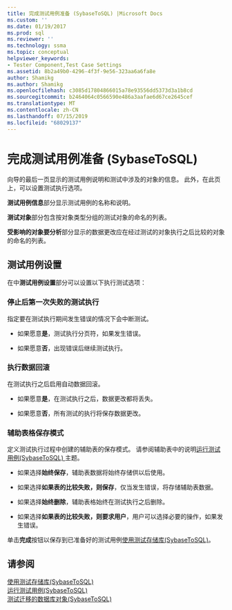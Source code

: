 ```yaml
---
title: 完成测试用例准备 (SybaseToSQL) |Microsoft Docs
ms.custom: ''
ms.date: 01/19/2017
ms.prod: sql
ms.reviewer: ''
ms.technology: ssma
ms.topic: conceptual
helpviewer_keywords:
- Tester Component,Test Case Settings
ms.assetid: 8b2a49b0-4296-4f3f-9e56-323aa6a6fa8e
author: Shamikg
ms.author: Shamikg
ms.openlocfilehash: c3085d17804866015a78e93556dd5373d3a1b8cd
ms.sourcegitcommit: b2464064c0566590e486a3aafae6d67ce2645cef
ms.translationtype: MT
ms.contentlocale: zh-CN
ms.lasthandoff: 07/15/2019
ms.locfileid: "68029137"
---
```

# <a name="finishing-test-case-preparation-sybasetosql"></a>完成测试用例准备 (SybaseToSQL)
向导的最后一页显示的测试用例说明和测试中涉及的对象的信息。 此外，在此页上，可以设置测试执行选项。  
  
**测试用例信息**部分显示测试用例的名称和说明。  
  
**测试对象**部分包含按对象类型分组的测试对象的命名的列表。  
  
**受影响的对象要分析**部分显示的数据更改应在经过测试的对象执行之后比较的对象的命名的列表。  
  
## <a name="test-case-settings"></a>测试用例设置  
在中**测试用例设置**部分可以设置以下执行测试选项：  
  
### <a name="stop-test-execution-after-first-failure"></a>停止后第一次失败的测试执行  
指定要在测试执行期间发生错误的情况下会中断测试。  
  
-   如果愿意**是**，测试执行分页符，如果发生错误。  
  
-   如果愿意**否**，出现错误后继续测试执行。  
  
### <a name="perform-data-rollback"></a>执行数据回滚  
在测试执行之后启用自动数据回滚。  
  
-   如果愿意**是**，在测试执行之后，数据更改都将丢失。  
  
-   如果愿意**否**，所有测试的执行将保存数据更改。  
  
### <a name="auxiliary-tables-saving-mode"></a>辅助表格保存模式  
定义测试执行过程中创建的辅助表的保存模式。 请参阅辅助表中的说明[运行测试用例&#40;SybaseToSQL&#41; ](../../ssma/sybase/running-test-cases-sybasetosql.md)主题。  
  
-   如果选择**始终保存**，辅助表数据将始终存储供以后使用。  
  
-   如果选择**如果表的比较失败，则保存**，仅当发生错误，将存储辅助表数据。  
  
-   如果选择**始终删除**，辅助表格始终在测试执行之后删除。  
  
-   如果选择**如果表的比较失败，则要求用户**，用户可以选择必要的操作，如果发生错误。  
  
单击**完成**按钮以保存到已准备好的测试用例[使用测试存储库&#40;SybaseToSQL&#41;](../../ssma/sybase/using-test-repositories-sybasetosql.md)。  
  
## <a name="see-also"></a>请参阅  
[使用测试存储库&#40;SybaseToSQL&#41;](../../ssma/sybase/using-test-repositories-sybasetosql.md)  
[运行测试用例&#40;SybaseToSQL&#41;](../../ssma/sybase/running-test-cases-sybasetosql.md)  
[测试迁移的数据库对象&#40;SybaseToSQL&#41;](../../ssma/sybase/testing-migrated-database-objects-sybasetosql.md)  
  
